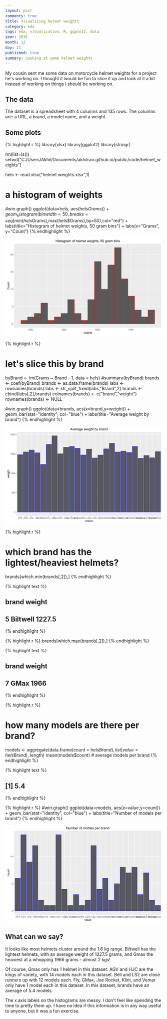 ```yaml
---
layout: post
comments: true
title: Visualizing helmet weights
category: eda
tags: eda, visualization, R, ggplot2, data
year: 2016
month: 12
day: 21
published: true
summary: Looking at some helmet weights
---
```


My cousin sent me some data on motorcycle helmet weights for a project he's working on. I thought it would be fun to slice it up and look at it a bit instead of working on things I should be working on.

## The data

The dataset is a spreadsheet with 4 columns and 135 rows. The columns are: a URL, a brand, a model name, and a weight.

## Some plots


{% highlight r %}
library(xlsx)
library(ggplot2)
library(stringr)

rm(list=ls())
setwd("C:/Users/Akhil/Documents/akhilrao.github.io/public/code/helmet_weights")

hels <- read.xlsx("helmet weights.xlsx",1)

# a histogram of weights
#win.graph()
ggplot(data=hels, aes(hels$Grams)) + geom_histogram(binwidth=50, breaks=seq(min(hels$Grams),max(hels$Grams),by=50),col="red") + labs(title="Histogram of helmet weights, 50 gram bins") + labs(x="Grams", y="Count")
{% endhighlight %}

![plot of chunk unnamed-chunk-1](/public/images/helmet_weightsunnamed-chunk-1-1.svg)

{% highlight r %}
# let's slice this by brand
byBrand <- lm(Grams ~ Brand - 1, data = hels)
#summary(byBrand)
brands <- coef(byBrand)
brands <- as.data.frame(brands)
labs <- rownames(brands)
labs <- str_split_fixed(labs,"Brand",2)
brands <- cbind(labs[,2],brands)
colnames(brands) <- c("brand","weight")
rownames(brands) <- NULL

#win.graph()
ggplot(data=brands, aes(x=brand,y=weight)) + geom_bar(stat="identity", col="blue") + labs(title="Average weight by brand")
{% endhighlight %}

![plot of chunk unnamed-chunk-1](/public/images/helmet_weightsunnamed-chunk-1-2.svg)

{% highlight r %}
# which brand has the lightest/heaviest helmets?
brands[which.min(brands[,2]),]
{% endhighlight %}



{% highlight text %}
##      brand weight
## 5 Biltwell 1227.5
{% endhighlight %}



{% highlight r %}
brands[which.max(brands[,2]),]
{% endhighlight %}



{% highlight text %}
##   brand weight
## 7  GMax   1966
{% endhighlight %}



{% highlight r %}
# how many models are there per brand?
models <- aggregate(data.frame(count = hels$Brand), list(value = hels$Brand), length)
mean(models$count) # average models per brand
{% endhighlight %}



{% highlight text %}
## [1] 5.4
{% endhighlight %}



{% highlight r %}
#win.graph()
ggplot(data=models, aes(x=value,y=count)) + geom_bar(stat="identity", col="blue") + labs(title="Number of models per brand")
{% endhighlight %}

![plot of chunk unnamed-chunk-1](/public/images/helmet_weightsunnamed-chunk-1-3.svg)

## What can we say?

It looks like most helmets cluster around the 1.6 kg range. Biltwell has the lightest helmets, with an average weight of 1227.5 grams, and Gmax the heaviest at a whopping 1966 grams - almost 2 kgs!

Of course, Gmax only has 1 helmet in this dataset. AGV and HJC are the kings of variety, with 14 models each in this dataset. Bell and LS2 are close runners up with 12 models each. Fly, GMax, Joe Rocket, Klim, and Vemar only have 1 model each in this dataset. In this dataset, brands have an average of 5.4 models.

The x axis labels on the histograms are messy. I don't feel like spending the time to pretty them up. I have no idea if this information is in any way useful to anyone, but it was a fun exercise.

